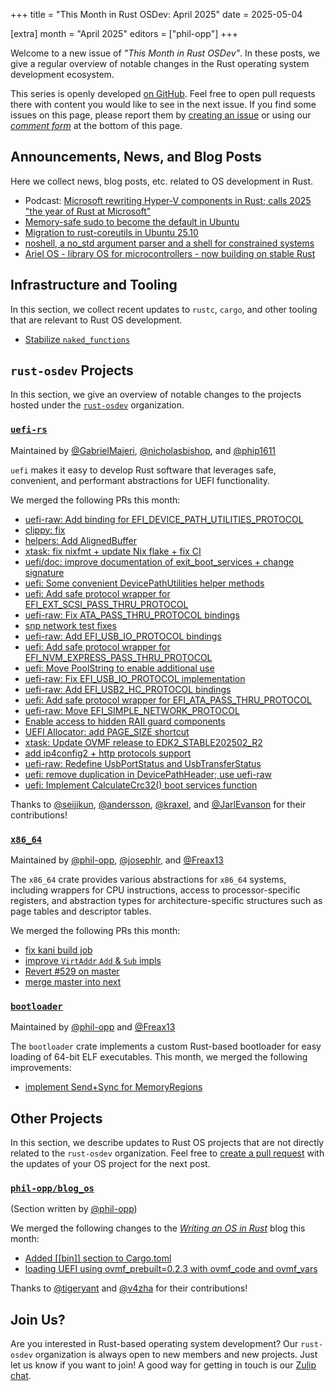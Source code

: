 +++
title = "This Month in Rust OSDev: April 2025"
date = 2025-05-04

[extra]
month = "April 2025"
editors = ["phil-opp"]
+++

Welcome to a new issue of _"This Month in Rust OSDev"_. In these posts, we give a regular overview of notable changes in the Rust operating system development ecosystem.

<!-- more -->

This series is openly developed [on GitHub](https://github.com/rust-osdev/homepage/). Feel free to open pull requests there with content you would like to see in the next issue. If you find some issues on this page, please report them by [creating an issue](https://github.com/rust-osdev/homepage/issues/new) or using our <a href="#comment-form">_comment form_</a> at the bottom of this page.

<!--
    This is a draft for the upcoming "This Month in Rust OSDev (April 2025)" post.
    Feel free to create pull requests against the `next` branch to add your
    content here.
    Please take a look at the past posts on https://rust-osdev.com/ to see the
    general structure of these posts.
-->

## Announcements, News, and Blog Posts

Here we collect news, blog posts, etc. related to OS development in Rust.

<!--
Please follow this template:

- [Title](https://example.com)
  - (optional) Some additional context
-->

- Podcast: [Microsoft rewriting Hyper-V components in Rust; calls 2025 "the year of Rust at Microsoft"](https://corrode.dev/podcast/s04e01-microsoft/)
- [Memory-safe sudo to become the default in Ubuntu](https://trifectatech.org/blog/memory-safe-sudo-to-become-the-default-in-ubuntu/)
- [Migration to rust-coreutils in Ubuntu 25.10](https://discourse.ubuntu.com/t/migration-to-rust-coreutils-in-25-10/59708)
- [noshell, a no_std argument parser and a shell for constrained systems](https://github.com/inthehack/noshell)
- [Ariel OS - library OS for microcontrollers - now building on stable Rust](https://www.reddit.com/r/rust/comments/1kh0dg1/ariel_os_v020_now_building_on_stable_rust/)

## Infrastructure and Tooling

In this section, we collect recent updates to `rustc`, `cargo`, and other tooling that are relevant to Rust OS development.

<!--
    Please use the following template:

- [Title](https://example.com)
  - (optional) Some additional context
-->

- [Stabilize `naked_functions`](https://github.com/rust-lang/rust/pull/134213/)

## `rust-osdev` Projects

In this section, we give an overview of notable changes to the projects hosted under the [`rust-osdev`](https://github.com/rust-osdev/about) organization.

<!--
    Please use the following template:

    ### [`repo_name`](https://github.com/rust-osdev/repo_name)
    <span class="maintainers">Maintained by [@maintainer_1](https://github.com/maintainer_1)</span>

    The `repo_name` crate ...<<short introduction>>...

    We merged the following changes this month:
    <<changelog, either in list or text form>>
-->

### [`uefi-rs`](https://github.com/rust-osdev/uefi-rs)
<span class="maintainers">Maintained by [@GabrielMajeri](https://github.com/GabrielMajeri), [@nicholasbishop](https://github.com/nicholasbishop), and [@phip1611](https://github.com/phip1611)</span>

`uefi` makes it easy to develop Rust software that leverages safe, convenient,
and performant abstractions for UEFI functionality.

We merged the following PRs this month:

- [uefi-raw: Add binding for EFI_DEVICE_PATH_UTILITIES_PROTOCOL](https://github.com/rust-osdev/uefi-rs/pull/1598)
- [clippy: fix](https://github.com/rust-osdev/uefi-rs/pull/1602)
- [helpers: Add AlignedBuffer](https://github.com/rust-osdev/uefi-rs/pull/1600)
- [xtask: fix nixfmt + update Nix flake + fix CI](https://github.com/rust-osdev/uefi-rs/pull/1607)
- [uefi/doc: improve documentation of exit_boot_services + change signature](https://github.com/rust-osdev/uefi-rs/pull/1605)
- [uefi: Some convenient DevicePathUtilities helper methods](https://github.com/rust-osdev/uefi-rs/pull/1599)
- [uefi: Add safe protocol wrapper for EFI_EXT_SCSI_PASS_THRU_PROTOCOL](https://github.com/rust-osdev/uefi-rs/pull/1589)
- [uefi-raw: Fix ATA_PASS_THRU_PROTOCOL bindings](https://github.com/rust-osdev/uefi-rs/pull/1619)
- [snp network test fixes](https://github.com/rust-osdev/uefi-rs/pull/1618)
- [uefi-raw: Add EFI_USB_IO_PROTOCOL bindings](https://github.com/rust-osdev/uefi-rs/pull/1623)
- [uefi: Add safe protocol wrapper for EFI_NVM_EXPRESS_PASS_THRU_PROTOCOL](https://github.com/rust-osdev/uefi-rs/pull/1594)
- [uefi: Move PoolString to enable additional use](https://github.com/rust-osdev/uefi-rs/pull/1624)
- [uefi-raw: Fix EFI_USB_IO_PROTOCOL implementation](https://github.com/rust-osdev/uefi-rs/pull/1626)
- [uefi-raw: Add EFI_USB2_HC_PROTOCOL bindings](https://github.com/rust-osdev/uefi-rs/pull/1629)
- [uefi: Add safe protocol wrapper for EFI_ATA_PASS_THRU_PROTOCOL](https://github.com/rust-osdev/uefi-rs/pull/1595)
- [uefi-raw: Move EFI_SIMPLE_NETWORK_PROTOCOL](https://github.com/rust-osdev/uefi-rs/pull/1634)
- [Enable access to hidden RAII guard components](https://github.com/rust-osdev/uefi-rs/pull/1635)
- [UEFI Allocator: add PAGE_SIZE shortcut ](https://github.com/rust-osdev/uefi-rs/pull/1611)
- [xtask: Update OVMF release to EDK2_STABLE202502_R2](https://github.com/rust-osdev/uefi-rs/pull/1637)
- [add ip4config2 + http protocols support](https://github.com/rust-osdev/uefi-rs/pull/1614)
- [uefi-raw: Redefine UsbPortStatus and UsbTransferStatus](https://github.com/rust-osdev/uefi-rs/pull/1638)
- [uefi: remove duplication in DevicePathHeader; use uefi-raw](https://github.com/rust-osdev/uefi-rs/pull/1613)
- [uefi: Implement CalculateCrc32() boot services function](https://github.com/rust-osdev/uefi-rs/pull/1649)

<!-- - [fix(deps): update rust crate clap to v4.5.35](https://github.com/rust-osdev/uefi-rs/pull/1610) -->
<!-- - [ci: fix](https://github.com/rust-osdev/uefi-rs/pull/1631) -->
<!-- - [chore(deps): update codecov/codecov-action action to v5.4.2](https://github.com/rust-osdev/uefi-rs/pull/1633) -->
<!-- - [chore(deps): update crate-ci/typos action to v1.31.1](https://github.com/rust-osdev/uefi-rs/pull/1647) -->
<!-- - [chore(deps): lock file maintenance](https://github.com/rust-osdev/uefi-rs/pull/1648) -->
<!-- - [ci: fix failing MSRV uefi-raw job](https://github.com/rust-osdev/uefi-rs/pull/1650) -->

Thanks to [@seijikun](https://github.com/seijikun), [@andersson](https://github.com/andersson), [@kraxel](https://github.com/kraxel), and [@JarlEvanson](https://github.com/JarlEvanson) for their contributions!


### [`x86_64`](https://github.com/rust-osdev/x86_64)
<span class="maintainers">Maintained by [@phil-opp](https://github.com/phil-opp), [@josephlr](https://github.com/orgs/rust-osdev/people/josephlr), and [@Freax13](https://github.com/orgs/rust-osdev/people/Freax13)</span>

The `x86_64` crate provides various abstractions for `x86_64` systems, including wrappers for CPU instructions, access to processor-specific registers, and abstraction types for architecture-specific structures such as page tables and descriptor tables.

We merged the following PRs this month:

- [fix kani build job](https://github.com/rust-osdev/x86_64/pull/544)
- [improve `VirtAddr` `Add` & `Sub` impls](https://github.com/rust-osdev/x86_64/pull/543)
- [Revert #529 on master](https://github.com/rust-osdev/x86_64/pull/545)
- [merge master into next](https://github.com/rust-osdev/x86_64/pull/546)


### [`bootloader`](https://github.com/rust-osdev/bootloader)
<span class="maintainers">Maintained by [@phil-opp](https://github.com/phil-opp) and [@Freax13](https://github.com/orgs/rust-osdev/people/Freax13)</span>

The `bootloader` crate implements a custom Rust-based bootloader for easy loading of 64-bit ELF executables. This month, we merged the following improvements:

- [implement Send+Sync for MemoryRegions](https://github.com/rust-osdev/bootloader/pull/502)



## Other Projects

In this section, we describe updates to Rust OS projects that are not directly related to the `rust-osdev` organization. Feel free to [create a pull request](https://github.com/rust-osdev/homepage/pulls) with the updates of your OS project for the next post.

<!--
    Please use the following template:

    ### [`owner_name/repo_name`](https://github.com/rust-osdev/owner_name/repo_name)
    <span class="maintainers">(Section written by [@your_github_name](https://github.com/your_github_name))</span>

    ...<<your project updates>>...
-->

### [`phil-opp/blog_os`](https://github.com/phil-opp/blog_os)
<span class="maintainers">(Section written by [@phil-opp](https://github.com/phil-opp))</span>

We merged the following changes to the [_Writing an OS in Rust_](https://os.phil-opp.com/) blog this month:

- [Added [[bin]] section to Cargo.toml](https://github.com/phil-opp/blog_os/pull/1412)
- [loading UEFI using ovmf_prebuilt=0.2.3 with ovmf_code and ovmf_vars](https://github.com/phil-opp/blog_os/pull/1410)

Thanks to [@tigeryant](https://github.com/tigeryant) and [@v4zha](https://github.com/v4zha) for their contributions!


## Join Us?

Are you interested in Rust-based operating system development? Our `rust-osdev` organization is always open to new members and new projects. Just let us know if you want to join! A good way for getting in touch is our [Zulip chat](https://rust-osdev.zulipchat.com).
